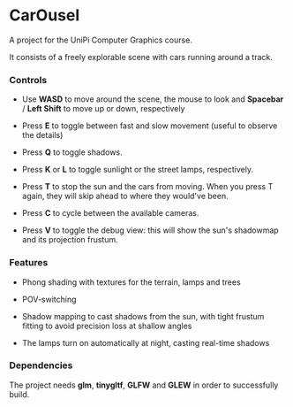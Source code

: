 # CarOusel

A project for the UniPi Computer Graphics course.

It consists of a freely explorable scene with cars running around a track.

### Controls

- Use **WASD** to move around the scene, the mouse to look and **Spacebar** / **Left Shift** to move up or down, respectively

- Press **E** to toggle between fast and slow movement (useful to observe the details)

- Press **Q** to toggle shadows.

- Press **K** or **L** to toggle sunlight or the street lamps, respectively.

- Press **T** to stop the sun and the cars from moving. When you press T again, they will skip ahead to where they would've been.

- Press **C** to cycle between the available cameras.

- Press **V** to toggle the debug view: this will show the sun's shadowmap and its projection frustum.

### Features

- Phong shading with textures for the terrain, lamps and trees

- POV-switching

- Shadow mapping to cast shadows from the sun, with tight frustum fitting to avoid precision loss at shallow angles 

- The lamps turn on automatically at night, casting real-time shadows

### Dependencies

The project needs **glm**, **tinygltf**, **GLFW** and **GLEW** in order to successfully build.
